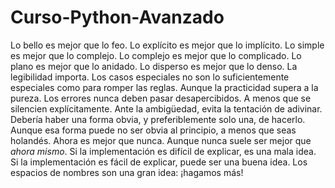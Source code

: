 # Curso-Python-Avanzado
Lo bello es mejor que lo feo.
Lo explícito es mejor que lo implícito.
Lo simple es mejor que lo complejo.
Lo complejo es mejor que lo complicado.
Lo plano es mejor que lo anidado.
Lo disperso es mejor que lo denso.
La legibilidad importa.
Los casos especiales no son lo suficientemente especiales como para romper las reglas.
Aunque la practicidad supera a la pureza.
Los errores nunca deben pasar desapercibidos.
A menos que se silencien explícitamente.
Ante la ambigüedad, evita la tentación de adivinar.
Debería haber una forma obvia, y preferiblemente solo una, de hacerlo.
Aunque esa forma puede no ser obvia al principio, a menos que seas holandés.
Ahora es mejor que nunca.
Aunque nunca suele ser mejor que *ahora mismo*.
Si la implementación es difícil de explicar, es una mala idea.
Si la implementación es fácil de explicar, puede ser una buena idea.
Los espacios de nombres son una gran idea: ¡hagamos más!
